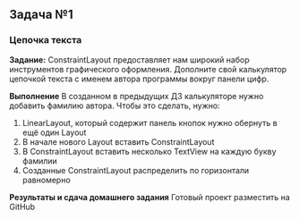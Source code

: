 
## Задача №1
### Цепочка текста


**Задание:**
ConstraintLayout предоставляет нам широкий набор инструментов графического оформления.
Дополните свой калькулятор цепочкой текста с именем автора программы вокруг панели цифр.




**Выполнение**
В созданном в предыдущих ДЗ калькуляторе нужно добавить фамилию автора.
Чтобы это сделать, нужно:
1. LinearLayout, который содержит панель кнопок нужно обернуть в ещё один Layout
2. В начале нового Layout вставить ConstraintLayout
3. В ConstraintLayout вставить несколько TextView на каждую букву фамилии
4. Созданные ConstraintLayout распределить по горизонтали равномерно



**Результаты и сдача домашнего задания**
Готовый проект разместить на GitHub

